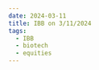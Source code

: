 ```yaml
---
date: 2024-03-11
title: IBB on 3/11/2024
tags: 
  - IBB
  - biotech
  - equities
---
```

<div class="post">
<snapshot-grid 
    :reports="['2024/03/08/CTA/IBB', '2024/03/11/CTA/IBB', '2024/03/11/MTP/IBB']"
    chart="2024/03/11/Chart/IBB"
/>
<p>

</p>
<p>

</p>
</div>